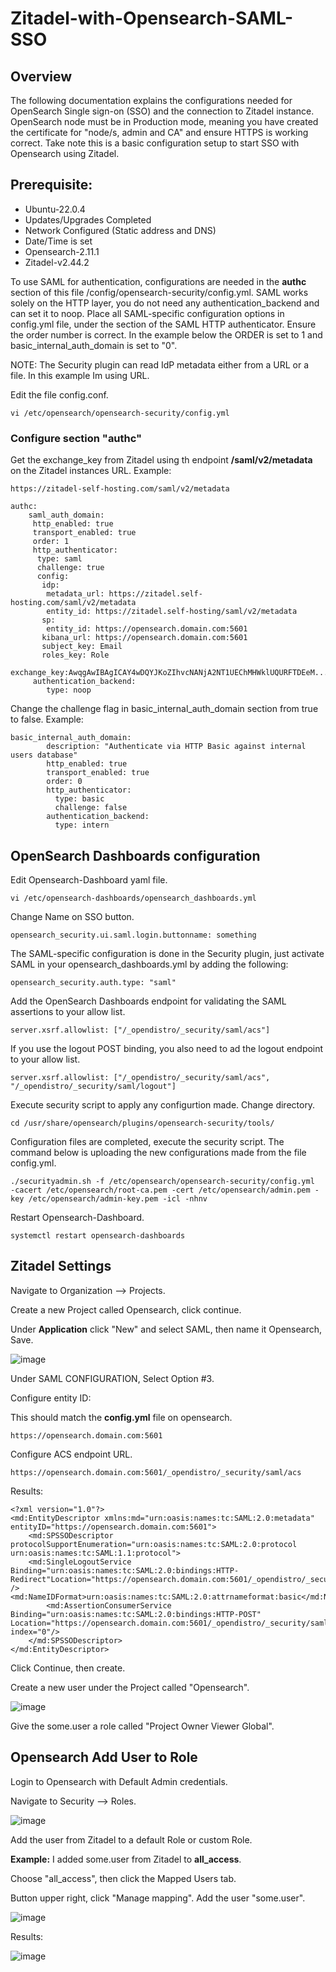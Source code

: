 # Zitadel-with-Opensearch-SAML-SSO

## Overview

 The following documentation explains the configurations needed for OpenSearch Single sign-on (SSO) and the connection to Zitadel instance. OpenSearch node must be in Production mode, meaning you have created the certificate for "node/s, admin and CA" and ensure HTTPS is working correct. Take note this is a basic configuration setup to start SSO with Opensearch using Zitadel.

## Prerequisite:
* Ubuntu-22.0.4
* Updates/Upgrades Completed
* Network Configured (Static address and DNS)
* Date/Time is set
* Opensearch-2.11.1
* Zitadel-v2.44.2

To use SAML for authentication, configurations are needed in the **authc** section of this file  /config/opensearch-security/config.yml. SAML works solely on the HTTP layer, you do not need any authentication_backend and can set it to noop. Place all SAML-specific configuration options in config.yml file, under the section of the SAML HTTP authenticator. Ensure the order number is correct. 
In the example below the ORDER is set to 1 and basic_internal_auth_domain is set to "0".


NOTE: The Security plugin can read IdP metadata either from a URL or a file. In this example Im using URL.

Edit the file config.conf.

```
vi /etc/opensearch/opensearch-security/config.yml
```

### Configure section "authc"

Get the exchange_key from Zitadel using th endpoint **/saml/v2/metadata** on the Zitadel instances URL. 
Example:

```
https://zitadel-self-hosting.com/saml/v2/metadata
```

  ```
  authc:
      saml_auth_domain:
       http_enabled: true
       transport_enabled: true
       order: 1
       http_authenticator:
        type: saml
        challenge: true
        config:
         idp:
          metadata_url: https://zitadel.self-hosting.com/saml/v2/metadata
          entity_id: https://zitadel.self-hosting/saml/v2/metadata
         sp:
          entity_id: https://opensearch.domain.com:5601
         kibana_url: https://opensearch.domain.com:5601
         subject_key: Email
         roles_key: Role
         exchange_key:AwqgAwIBAgICAY4wDQYJKoZIhvcNANjA2NT1UEChMHWklUQURFTDEeM................aRt/rtADhpBbyvmTMkOupCB6.TKLX9RheYBswgWFagbC0.
       authentication_backend:
          type: noop
  ```
Change the challenge flag in basic_internal_auth_domain  section from true to false.
Example:
```
basic_internal_auth_domain:
        description: "Authenticate via HTTP Basic against internal users database"
        http_enabled: true
        transport_enabled: true
        order: 0
        http_authenticator:
          type: basic
          challenge: false
        authentication_backend:
          type: intern
```

  
##  OpenSearch Dashboards configuration


Edit Opensearch-Dashboard yaml file.

```
vi /etc/opensearch-dashboards/opensearch_dashboards.yml
```

Change Name on SSO button.

```
opensearch_security.ui.saml.login.buttonname: something
```

The SAML-specific configuration is done in the Security plugin, just activate SAML in your opensearch_dashboards.yml by adding the following:


```
opensearch_security.auth.type: "saml"
```

Add the OpenSearch Dashboards endpoint for validating the SAML assertions to your allow list.

```
server.xsrf.allowlist: ["/_opendistro/_security/saml/acs"]
```

If you use the logout POST binding, you also need to ad the logout endpoint to your allow list.

```
server.xsrf.allowlist: ["/_opendistro/_security/saml/acs", "/_opendistro/_security/saml/logout"]
```

Execute security script to apply any configurtion made.
Change directory.

```
cd /usr/share/opensearch/plugins/opensearch-security/tools/
```
Configuration files are completed, execute the security script. The command below is uploading the new configurations made  from the file config.yml.

```
./securityadmin.sh -f /etc/opensearch/opensearch-security/config.yml    -cacert /etc/opensearch/root-ca.pem -cert /etc/opensearch/admin.pem -key /etc/opensearch/admin-key.pem -icl -nhnv
```

Restart Opensearch-Dashboard.

```
systemctl restart opensearch-dashboards
```

## Zitadel  Settings

Navigate to Organization --> Projects.

Create a new Project called Opensearch, click continue.

Under **Application** click "New" and select SAML, then name it Opensearch, Save.

![image](https://github.com/HungryHowies/Zitadel-with-Opensearch-SSO/assets/22652276/fafdfc65-7f06-4220-b3d3-085a512990a8)

Under SAML CONFIGURATION, Select Option #3. 

Configure entity ID:

This should match the **config.yml** file on opensearch.

```
https://opensearch.domain.com:5601
```

Configure ACS endpoint URL.

```
https://opensearch.domain.com:5601/_opendistro/_security/saml/acs
```

Results:

```
<?xml version="1.0"?>
<md:EntityDescriptor xmlns:md="urn:oasis:names:tc:SAML:2.0:metadata" entityID="https://opensearch.domain.com:5601">
    <md:SPSSODescriptor protocolSupportEnumeration="urn:oasis:names:tc:SAML:2.0:protocol urn:oasis:names:tc:SAML:1.1:protocol">
	<md:SingleLogoutService Binding="urn:oasis:names:tc:SAML:2.0:bindings:HTTP-Redirect"Location="https://opensearch.domain.com:5601/_opendistro/_security/saml/logout/" />
<md:NameIDFormat>urn:oasis:names:tc:SAML:2.0:attrnameformat:basic</md:NameIDFormat>
        <md:AssertionConsumerService Binding="urn:oasis:names:tc:SAML:2.0:bindings:HTTP-POST" Location="https://opensearch.domain.com:5601/_opendistro/_security/saml/acs" index="0"/>
    </md:SPSSODescriptor>
</md:EntityDescriptor>
```

Click Continue, then create.

Create a new user under the Project called "Opensearch".

![image](https://github.com/HungryHowies/Zitadel-with-Opensearch-SSO/assets/22652276/a0f6128d-0a24-4233-8ed4-7d5cb04ae7bb)


Give the some.user a role called "Project Owner Viewer Global".

## Opensearch Add User to Role

Login to Opensearch with Default Admin credentials. 

Navigate to Security --> Roles.

![image](https://github.com/HungryHowies/Zitadel-with-Opensearch-SSO/assets/22652276/3ca2c47f-8f76-4861-b5e8-2f0c0035a4cb)

 Add the user from Zitadel to a default Role or custom Role. 
 
 **Example:** I added some.user from Zitadel to **all_access**. 

 Choose "all_access", then click the Mapped Users tab.

 Button upper right, click "Manage mapping". Add the user "some.user".
 
 
 ![image](https://github.com/HungryHowies/Zitadel-with-Opensearch-SSO/assets/22652276/e4451297-0316-4a67-bf58-47a750463041)

 Results: 

 ![image](https://github.com/HungryHowies/Zitadel-with-Opensearch-SSO/assets/22652276/f259c1a6-c060-439f-a7a3-4f2fa1b74ce8)



 

 

  
 





 






















